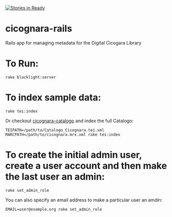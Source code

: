[![Stories in Ready](https://badge.waffle.io/pulibrary/cicognara-rails.png?label=ready&title=Ready)](https://waffle.io/pulibrary/cicognara-rails)

# cicognara-rails
Rails app for managing metadata for the Digital Cicogara Library

# To Run:
```
rake blacklight:server
```

# To index sample data:
```
rake tei:index
```

Or checkout [cicognara-catalogo](https://github.com/pulibrary/cicognara-catalogo) and index the full
 Catalogo:
```
TEIPATH=/path/to/Catalogo_Cicognara.tei.xml MARCPATH=/path/to/cicognara.mrx.xml rake tei:index
```

# To create the initial admin user, create a user account and then make the last user an admin:
```
rake set_admin_role
```

You can also specify an email address to make a particular user an amdin:
```
EMAIL=user@example.org rake set_admin_role
```
